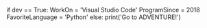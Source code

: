 if dev == True:
  WorkOn = 'Visual Studio Code'
  ProgramSince = 2018
  FavoriteLanguage = 'Python'
else:
  print('Go to ADVENTURE!')
